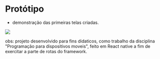 # Protótipo


- demonstração das primeiras telas criadas.

<img src ="image/demonstracao_inicio2.gif">


obs: projeto desenvolvido para fins didaticos, como  trabalho da disciplina "Programação para dispositivos moveis", feito em React native a fim de exercitar a parte de rotas do framework.
